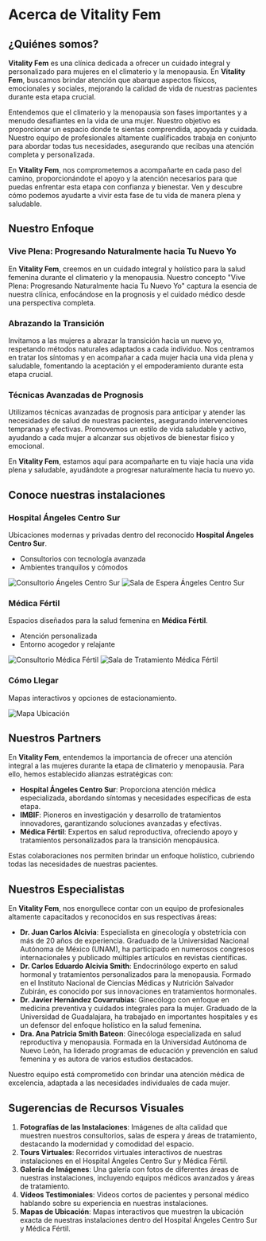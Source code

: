 # Acerca de Vitality Fem

## ¿Quiénes somos?

**Vitality Fem** es una clínica dedicada a ofrecer un cuidado integral y personalizado para mujeres en el climaterio y la menopausia. En **Vitality Fem**, buscamos brindar atención que abarque aspectos físicos, emocionales y sociales, mejorando la calidad de vida de nuestras pacientes durante esta etapa crucial.

Entendemos que el climaterio y la menopausia son fases importantes y a menudo desafiantes en la vida de una mujer. Nuestro objetivo es proporcionar un espacio donde te sientas comprendida, apoyada y cuidada. Nuestro equipo de profesionales altamente cualificados trabaja en conjunto para abordar todas tus necesidades, asegurando que recibas una atención completa y personalizada.

En **Vitality Fem**, nos comprometemos a acompañarte en cada paso del camino, proporcionándote el apoyo y la atención necesarios para que puedas enfrentar esta etapa con confianza y bienestar. Ven y descubre cómo podemos ayudarte a vivir esta fase de tu vida de manera plena y saludable.

## Nuestro Enfoque

### Vive Plena: Progresando Naturalmente hacia Tu Nuevo Yo

En **Vitality Fem**, creemos en un cuidado integral y holístico para la salud femenina durante el climaterio y la menopausia. Nuestro concepto "Vive Plena: Progresando Naturalmente hacia Tu Nuevo Yo" captura la esencia de nuestra clínica, enfocándose en la prognosis y el cuidado médico desde una perspectiva completa.

### Abrazando la Transición

Invitamos a las mujeres a abrazar la transición hacia un nuevo yo, respetando métodos naturales adaptados a cada individuo. Nos centramos en tratar los síntomas y en acompañar a cada mujer hacia una vida plena y saludable, fomentando la aceptación y el empoderamiento durante esta etapa crucial.

### Técnicas Avanzadas de Prognosis

Utilizamos técnicas avanzadas de prognosis para anticipar y atender las necesidades de salud de nuestras pacientes, asegurando intervenciones tempranas y efectivas. Promovemos un estilo de vida saludable y activo, ayudando a cada mujer a alcanzar sus objetivos de bienestar físico y emocional.

En **Vitality Fem**, estamos aquí para acompañarte en tu viaje hacia una vida plena y saludable, ayudándote a progresar naturalmente hacia tu nuevo yo.

## Conoce nuestras instalaciones

### Hospital Ángeles Centro Sur

Ubicaciones modernas y privadas dentro del reconocido **Hospital Ángeles Centro Sur**.

- Consultorios con tecnología avanzada
- Ambientes tranquilos y cómodos

![Consultorio Ángeles Centro Sur](./imagenes/Hospital_1.jpg)
![Sala de Espera Ángeles Centro Sur](URL-de-la-imagen)

### Médica Fértil

Espacios diseñados para la salud femenina en **Médica Fértil**.

- Atención personalizada
- Entorno acogedor y relajante

![Consultorio Médica Fértil](URL-de-la-imagen)
![Sala de Tratamiento Médica Fértil](URL-de-la-imagen)

### Cómo Llegar

Mapas interactivos y opciones de estacionamiento.

![Mapa Ubicación](URL-de-la-imagen)

## Nuestros Partners

En **Vitality Fem**, entendemos la importancia de ofrecer una atención integral a las mujeres durante la etapa de climaterio y menopausia. Para ello, hemos establecido alianzas estratégicas con:

- **Hospital Ángeles Centro Sur**: Proporciona atención médica especializada, abordando síntomas y necesidades específicas de esta etapa.
- **IMBIF**: Pioneros en investigación y desarrollo de tratamientos innovadores, garantizando soluciones avanzadas y efectivas.
- **Médica Fértil**: Expertos en salud reproductiva, ofreciendo apoyo y tratamientos personalizados para la transición menopáusica.

Estas colaboraciones nos permiten brindar un enfoque holístico, cubriendo todas las necesidades de nuestras pacientes.

## Nuestros Especialistas

En **Vitality Fem**, nos enorgullece contar con un equipo de profesionales altamente capacitados y reconocidos en sus respectivas áreas:

- **Dr. Juan Carlos Alcivia**: Especialista en ginecología y obstetricia con más de 20 años de experiencia. Graduado de la Universidad Nacional Autónoma de México (UNAM), ha participado en numerosos congresos internacionales y publicado múltiples artículos en revistas científicas.
- **Dr. Carlos Eduardo Alcivia Smith**: Endocrinólogo experto en salud hormonal y tratamientos personalizados para la menopausia. Formado en el Instituto Nacional de Ciencias Médicas y Nutrición Salvador Zubirán, es conocido por sus innovaciones en tratamientos hormonales.
- **Dr. Javier Hernández Covarrubias**: Ginecólogo con enfoque en medicina preventiva y cuidados integrales para la mujer. Graduado de la Universidad de Guadalajara, ha trabajado en importantes hospitales y es un defensor del enfoque holístico en la salud femenina.
- **Dra. Ana Patricia Smith Bateon**: Ginecóloga especializada en salud reproductiva y menopausia. Formada en la Universidad Autónoma de Nuevo León, ha liderado programas de educación y prevención en salud femenina y es autora de varios estudios destacados.

Nuestro equipo está comprometido con brindar una atención médica de excelencia, adaptada a las necesidades individuales de cada mujer.

## Sugerencias de Recursos Visuales

1. **Fotografías de las Instalaciones**: Imágenes de alta calidad que muestren nuestros consultorios, salas de espera y áreas de tratamiento, destacando la modernidad y comodidad del espacio.
2. **Tours Virtuales**: Recorridos virtuales interactivos de nuestras instalaciones en el Hospital Ángeles Centro Sur y Médica Fértil.
3. **Galería de Imágenes**: Una galería con fotos de diferentes áreas de nuestras instalaciones, incluyendo equipos médicos avanzados y áreas de tratamiento.
4. **Vídeos Testimoniales**: Videos cortos de pacientes y personal médico hablando sobre su experiencia en nuestras instalaciones.
5. **Mapas de Ubicación**: Mapas interactivos que muestren la ubicación exacta de nuestras instalaciones dentro del Hospital Ángeles Centro Sur y Médica Fértil.
